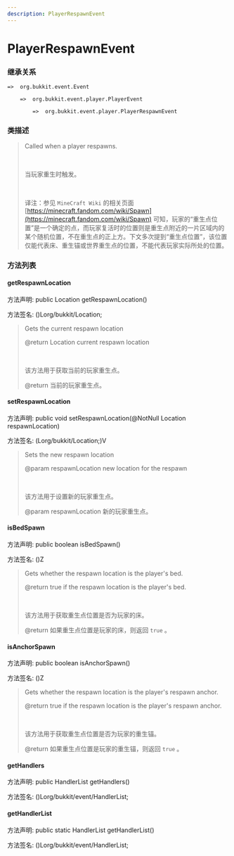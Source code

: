 ```yaml
---
description: PlayerRespawnEvent
---
```


# PlayerRespawnEvent

### 继承关系

    =>  org.bukkit.event.Event

        =>  org.bukkit.event.player.PlayerEvent

            =>  org.bukkit.event.player.PlayerRespawnEvent

### 类描述

> Called when a player respawns.
> 
> <br>
> 
> 当玩家重生时触发。
> 
> <br>
> 
> 译注：参见 `MineCraft Wiki` 的相关页面 [https://minecraft.fandom.com/wiki/Spawn](https://minecraft.fandom.com/wiki/Spawn) 可知，玩家的“重生点位置”是一个确定的点，而玩家复活时的位置则是重生点附近的一片区域内的某个随机位置，不在重生点的正上方。下文多次提到“重生点位置”，该位置仅能代表床、重生锚或世界重生点的位置，不能代表玩家实际所处的位置。

### 方法列表

#### getRespawnLocation

方法声明: public Location getRespawnLocation()

方法签名: ()Lorg/bukkit/Location;

> Gets the current respawn location
> 
> @return Location current respawn location
> 
> <br>
> 
> 该方法用于获取当前的玩家重生点。
> 
> @return 当前的玩家重生点。

#### setRespawnLocation

方法声明: public void setRespawnLocation(@NotNull Location respawnLocation)

方法签名: (Lorg/bukkit/Location;)V

> Sets the new respawn location
> 
> @param respawnLocation new location for the respawn
> 
> <br>
> 
> 该方法用于设置新的玩家重生点。
> 
> @param respawnLocation 新的玩家重生点。

#### isBedSpawn

方法声明: public boolean isBedSpawn()

方法签名: ()Z

> Gets whether the respawn location is the player's bed.
> 
> @return true if the respawn location is the player's bed.
> 
> <br>
> 
> 该方法用于获取重生点位置是否为玩家的床。
> 
> @return 如果重生点位置是玩家的床，则返回 `true` 。

#### isAnchorSpawn

方法声明: public boolean isAnchorSpawn()

方法签名: ()Z

> Gets whether the respawn location is the player's respawn anchor.
> 
> @return true if the respawn location is the player's respawn anchor.
> 
> <br>
> 
> 该方法用于获取重生点位置是否为玩家的重生锚。
> 
> @return 如果重生点位置是玩家的重生锚，则返回 `true` 。

#### getHandlers

方法声明: public HandlerList getHandlers()

方法签名: ()Lorg/bukkit/event/HandlerList;

#### getHandlerList

方法声明: public static HandlerList getHandlerList()

方法签名: ()Lorg/bukkit/event/HandlerList;
